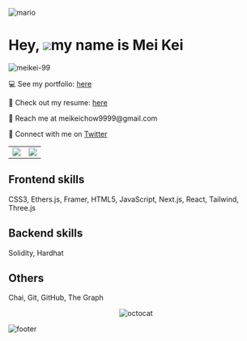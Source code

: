 

![mario](https://user-images.githubusercontent.com/10498744/210012254-234538ff-d198-48aa-8964-37e6fd45d227.gif)

# Hey, ![](https://user-images.githubusercontent.com/18350557/176309783-0785949b-9127-417c-8b55-ab5a4333674e.gif)my name is Mei Kei
<p align="left"> <img src="https://komarev.com/ghpvc/?username=meikei-99&label=Profile%20views&color=0e75b6&style=flat" alt="meikei-99" /> </p>
<div> 
    <p>💻 See my portfolio:  <a href="https://meikei.on.fleek.co/" target="_blank">here</a><br/></p>
    <p>📑 Check out my resume: <a href="https://1drv.ms/b/s!AnA10z7GRVCRj0vuF65mcfAxpuOV?e=r5HvLB" target="_blank">here</a><br/></p>
    <p>📩 Reach me at meikeichow9999@gmail.com <br/></p>
    <p>🤳 Connect with me on  <a href="https://twitter.com/meikei30" target="_blank">Twitter</a><br/></p>
</div>

<table>
  <tr>
    <td valign="top"><img src="https://github-readme-stats.vercel.app/api/top-langs/?username=meikei-99&layout=compact&show_icons=true&title_color=ffffff&icon_color=34abeb&text_color=daf7dc&bg_color=151515"/></td>
    <td valign="top"><img src="https://github-readme-stats.vercel.app/api?username=meikei-99&show_icons=true&title_color=ffffff&icon_color=34abeb&text_color=daf7dc&bg_color=151515"/></td>
  </tr>
</table>

## Frontend skills
CSS3, Ethers.js, Framer, HTML5, JavaScript, Next.js, React, Tailwind, Three.js

## Backend skills
Solidity, Hardhat

## Others
Chai, Git, GitHub, The Graph

<div align="center">

![octocat](https://user-images.githubusercontent.com/10498744/210113490-e2fad07f-4488-4da8-a656-b9abbdd8cb26.gif)  

</div>

![footer](https://user-images.githubusercontent.com/10498744/210157572-1fca0242-8af2-46a6-bfa3-666ffd40ebde.svg)




